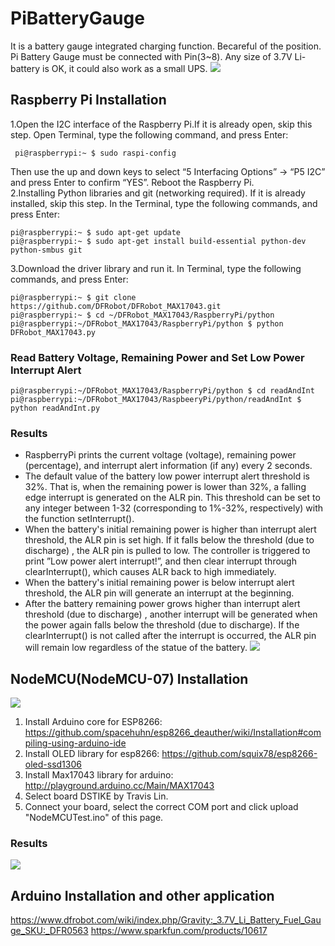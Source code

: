 # PiBatteryGauge
It is a battery gauge integrated charging function.
Becareful of the position. Pi Battery Gauge must be connected with Pin(3~8).
Any size of 3.7V Li-battery is OK, it could also work as a small UPS.
![](https://github.com/lspoplove/D-duino/blob/master/Documents/pibatterygague.jpg)

## Raspberry Pi Installation
1.Open the I2C interface of the Raspberry Pi.If it is already open, skip this step. Open Terminal, type the following command, and press Enter:
```
 pi@raspberrypi:~ $ sudo raspi-config
 ```
Then use the up and down keys to select “5 Interfacing Options” -> “P5 I2C” and press Enter to confirm “YES”. Reboot the Raspberry Pi.  
2.Installing Python libraries and git (networking required). If it is already installed, skip this step. In the Terminal, type the following commands, and press Enter:  
```
pi@raspberrypi:~ $ sudo apt-get update
pi@raspberrypi:~ $ sudo apt-get install build-essential python-dev python-smbus git
```
3.Download the driver library and run it. In Terminal, type the following commands, and press Enter:
```
pi@raspberrypi:~ $ git clone https://github.com/DFRobot/DFRobot_MAX17043.git
pi@raspberrypi:~ $ cd ~/DFRobot_MAX17043/RaspberryPi/python
pi@raspberrypi:~/DFRobot_MAX17043/RaspberryPi/python $ python DFRobot_MAX17043.py
```
### Read Battery Voltage, Remaining Power and Set Low Power Interrupt Alert
```
pi@raspberrypi:~/DFRobot_MAX17043/RaspberryPi/python $ cd readAndInt
pi@raspberrypi:~/DFRobot_MAX17043/RaspbeeryPi/python/readAndInt $ python readAndInt.py
```
### Results

* RaspberryPi prints the current voltage (voltage), remaining power (percentage), and interrupt alert information (if any) every 2 seconds.
* The default value of the battery low power interrupt alert threshold is 32%. That is, when the remaining power is lower than 32%, a falling edge interrupt is generated on the ALR pin. This threshold can be set to any integer between 1-32 (corresponding to 1%-32%, respectively) with the function setInterrupt().
* When the battery's initial remaining power is higher than interrupt alert threshold, the ALR pin is set high. If it falls below the threshold (due to discharge) , the ALR pin is pulled to low. The controller is triggered to print ”Low power alert interrupt!”, and then clear interrupt through clearInterrupt(), which causes ALR back to high immediately.
* When the battery's initial remaining power is below interrupt alert threshold, the ALR pin will generate an interrupt at the beginning.
* After the battery remaining power grows higher than interrupt alert threshold (due to discharge) , another interrupt will be generated when the power again falls below the threshold (due to discharge). If the clearInterrupt() is not called after the interrupt is occurred, the ALR pin will remain low regardless of the statue of the battery.
![](https://github.com/lspoplove/D-duino/blob/master/Documents/picommend.jpg)
## NodeMCU(NodeMCU-07) Installation
![](https://github.com/lspoplove/D-duino/blob/master/Documents/nodemcu07gague.jpg)

1. Install Arduino core for ESP8266: https://github.com/spacehuhn/esp8266_deauther/wiki/Installation#compiling-using-arduino-ide  
2. Install OLED library for esp8266: https://github.com/squix78/esp8266-oled-ssd1306
3. Install Max17043 library for arduino: http://playground.arduino.cc/Main/MAX17043
4. Select board DSTIKE by Travis Lin.
5. Connect your board, select the correct COM port and click upload "NodeMCUTest.ino" of this page.
### Results
![](https://github.com/lspoplove/D-duino/blob/master/Documents/nodemcu07test.jpg)

##  Arduino Installation and other application

https://www.dfrobot.com/wiki/index.php/Gravity:_3.7V_Li_Battery_Fuel_Gauge_SKU:_DFR0563
https://www.sparkfun.com/products/10617



